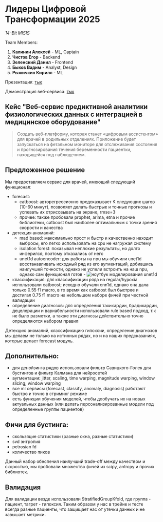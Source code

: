 # Лидеры Цифровой Трансформации 2025
 
*14-Bit MISIS*

Team Members:

1. **Калинин Алексей** - ML, Captain
2. **Чистов Егор** - Backend
3. **Зеленский Данил** - Frontend
4. **Быков Вадим** - Analyst, Design
5. **Рыжичкин Кирилл** - ML

Презентация: [тык](https://google.com)

Демонстрация веб-сервиса: [тык](https://google.com)

## Кейс "Веб-сервис предиктивной аналитики физиологических данных с интеграцией в медицинское оборудование"

> Cоздать веб-платформу, которая станет «цифровым ассистентом» для врачей в родильных отделениях. Приложение будет запускаться на фетальном мониторе для отслеживания состояния и прогнозирования течения беременности пациентки, находящейся под наблюдением.

## Предложенное решение

Мы предоставляем сервис для врачей, имеющий следующий функционал:
- forecast:
  - catboost: авторегрессионно предсказывает K следующих шагов (10-60 минут), позволяет делать быстрые и точные прогнозы и успевать их отрисовывать на экране, rmse=3
  - прочее: также пробовали prophet, arima, etna и прочие библиотеки, catboost был наиболее оптимальным с точки зрения скорости и качества
- детекция аномалий:
  - mad based: максимально прост и быстр и качественно находит выбросы, его легко использовать на cpu не нагружая систему
  - isolation forest: показывал неплохие результаты, но долго инферился, поэтому отказались от него
  - unet1d autoencoder: для работы на npu мы обучили unet1d восстанавливать исходный ряд из его аугментаций, добившись наилучшей точности, однако не успели встроить на наш npu, однако сам функционал готов - ![ноутбук моделирования unet1d](ml/unet_reconstructor.ipynb)
- классификация: для классификации ряда на regular/hypoxia использовали catboost; исходно обучали cnn1d, однако она дала только 0.55 f1 macro, в то время как catboost был быстрее и достигал 0.75 f1 macro на небольшом наборе фичей при честной валидации
- определение диагнозов: для определения тахикардии, брадикардии, децелерации и вариабельности использовали rule based подход, т.к не было разметки, а также эти диагнозы действительно точно определяются набором правил

Детекцию аномалий, классификацию гипоксии, определение диагнозов мы делаем не только на истинных рядах, но и на наших предсказаниях, которые делает forecast модуль.

## Дополнительно:
- для денойзинга рядов использовали фильтр Савицкого-Голея для бустингов и фильтр Калмана для нейросетей
- аугментации: jitter, scaling, time warping, magnitude warping, window slicing, window warping
- все ml сервисы (forecast, classify, anomaly, diagnosis) работают быстро и точно в стриминг режиме
- есть функции обучения моделей, чтобы дообучать их на новых актуальных данных (или делать персонализированные модели под определенные группы пациентов)

## Фичи для бустинга:
- скользяцие статистики (разные окна, разные статистики)
- svd энтропия
- petrosian fd
- количество пиков

Данный набор обеспечил наилучший trade-off между качеством и скоростью, мы пробовали множество фичей из scipy, antropy и прочих библиотек.

## Валидация

Для валидации везде использовали StratifiedGroupKfold, где группа - пациент, тагрет - гипоксия. Таким образом у нас в трейне и тесте всегда разные пациенты, что защищает нас от утечки данных и не завышает метрики.
